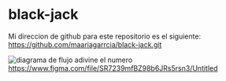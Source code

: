 # black-jack

Mi direccion de github para este repositorio es el siguiente: https://github.com/maariagarrcia/black-jack.git

![diagrama de flujo adivine el numero](/Users/mariagarcia/Documents/GitHub/black-jack)
https://www.figma.com/file/SR7239mfBZ98b6JRs5rsn3/Untitled

